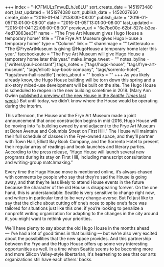 +++
index = "-K7FMULzTmvuELhJs8LU"
sort_create_date = 1451973480
sort_last_updated = 1451974080
sort_publish_date = 1452027660
create_date = "2016-01-04T21:58:00-08:00"
publish_date = "2016-01-05T13:01:00-08:00"
date = "2016-01-05T13:01:00-08:00"
last_updated = "2016-01-04T22:08:00-08:00"
preview_url = "6e7be00c-62bf-827e-b2ea-4ed73863ee3f"
name = "The Frye Art Museum gives Hugo House a temporary home"
title = "The Frye Art Museum gives Hugo House a temporary home"
type = "Column"
link = ""
shareimage = ""
twitterauto = "The @FryeArtMuseum is giving @HugoHouse a temporary home later this year."
facebookauto = "The Frye Art Museum will give Hugo House a temporary home later this year."
make_image_tweet = ""
notes_byline = ["writers/paul-constant"]
tags_notes = ["tags/hugo-house", "tags/frye-art-museum", "tags/elliott-bay-book-company", "tags/sorrento-hotel", "tags/town-hall-seattle"]
notes_about = ""
books = ""
+++
As you likely already know, the Hugo House building will be torn down this spring and a six-story mixed-use development will be built on the site. The Hugo House is scheduled to reopen in the new building sometime in 2018. (Mary Ann Gwinn [published a preview of the new House in the *Seattle Times* last week](http://www.seattletimes.com/entertainment/books/an-update-on-hugo-houses-new-home/).) But until today, we didn’t know where the House would be operating during the interim.

This afternoon, the House and the Frye Art Museum made a joint announcement that once construction begins in mid-2016, Hugo House will be moving into “a building owned by and adjacent to the Frye Art Museum at Boren Avenue and Columbia Street on First Hill.” The House will maintain their full schedule of classes in the Frye-owned space, and they’ll partner with Town Hall, Elliott Bay Book Company, and the Sorrento Hotel to present their regular array of readings and book launches and literary parties. According to the press release, “Hugo House will launch several new programs during its stay on First Hill, including manuscript consultations and writing-group matchmaking.”

Every time the Hugo House move is mentioned online, it’s always chased with comments by people who say that they’re sad the House is going away, and that they’re less likely to attend House events in the future because the character of the old House is disappearing forever. On the one hand, this is understandable: Seattle is very sensitive to change right now, and writers in particular tend to be very change-averse. But I’d just like to say that the cliche about cutting off one’s nose to spite one’s face was tailored for situations just like this one: if you’re looking to penalize a nonprofit writing organization for adapting to the changes in the city around it, you might want to rethink your priorities. 

We’ll have plenty to say about the old Hugo House in the months ahead — I’ve had a lot of good times in that building — but we’re also very excited about the possibilities that the new space provides. And this partnership between the Frye and the Hugo House offers up some very interesting opportunities as well. In a time when Seattle seems to be becoming more and more Silicon Valley-style libertarian, it's heartening to see that our arts organizations still have each others' backs.